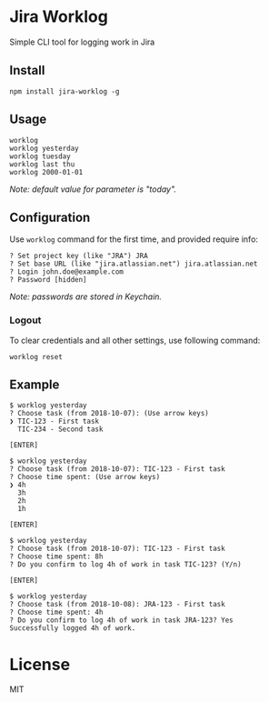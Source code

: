 # Jira Worklog
Simple CLI tool for logging work in Jira

## Install

```
npm install jira-worklog -g
```

## Usage

```
worklog
worklog yesterday
worklog tuesday
worklog last thu
worklog 2000-01-01
```
*Note: default value for parameter is "today".*

## Configuration

Use `worklog` command for the first time, and provided require info:
```
? Set project key (like "JRA") JRA
? Set base URL (like "jira.atlassian.net") jira.atlassian.net
? Login john.doe@example.com
? Password [hidden]
```
*Note: passwords are stored in Keychain.*

### Logout

To clear credentials and all other settings, use following command:
```
worklog reset
```

## Example

```
$ worklog yesterday
? Choose task (from 2018-10-07): (Use arrow keys)
❯ TIC-123 - First task
  TIC-234 - Second task
  
[ENTER]

$ worklog yesterday
? Choose task (from 2018-10-07): TIC-123 - First task
? Choose time spent: (Use arrow keys)
❯ 4h
  3h
  2h
  1h
  
[ENTER]

$ worklog yesterday
? Choose task (from 2018-10-07): TIC-123 - First task
? Choose time spent: 8h
? Do you confirm to log 4h of work in task TIC-123? (Y/n)

[ENTER]

$ worklog yesterday
? Choose task (from 2018-10-08): JRA-123 - First task
? Choose time spent: 4h
? Do you confirm to log 4h of work in task JRA-123? Yes
Successfully logged 4h of work.
```

# License

MIT

